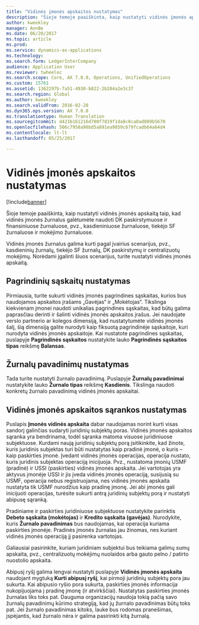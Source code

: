 ```yaml
---
title: "Vidinės įmonės apskaitos nustatymas"
description: "Šioje temoje paaiškinta, kaip nustatyti vidinės įmonės apskaitą taip, kad vidinės įmonės žurnalus galėtumėte naudoti DK paskirstymuose ir finansiniuose žurnaluose, pvz., kasdieniniuose žurnaluose, tiekėjo SF žurnaluose ir mokėjimo žurnaluose."
author: kweekley
manager: AnnBe
ms.date: 06/20/2017
ms.topic: article
ms.prod: 
ms.service: dynamics-ax-applications
ms.technology: 
ms.search.form: LedgerInterCompany
audience: Application User
ms.reviewer: twheeloc
ms.search.scope: Core, AX 7.0.0, Operations, UnifiedOperations
ms.custom: 15761
ms.assetid: 1362297b-7a51-4930-b822-2b204a2e3c37
ms.search.region: Global
ms.author: kweekley
ms.search.validFrom: 2016-02-28
ms.dyn365.ops.version: AX 7.0.0
ms.translationtype: Human Translation
ms.sourcegitcommit: d421b161216d700f7819f1da8c0ca8ad089b5670
ms.openlocfilehash: 506c7958a90bd5a891ea9859c679fcadb64a64d4
ms.contentlocale: lt-lt
ms.lasthandoff: 05/25/2017

---
```


# <a name="intercompany-accounting-setup"></a>Vidinės įmonės apskaitos nustatymas

[!include[banner](../includes/banner.md)]


Šioje temoje paaiškinta, kaip nustatyti vidinės įmonės apskaitą taip, kad vidinės įmonės žurnalus galėtumėte naudoti DK paskirstymuose ir finansiniuose žurnaluose, pvz., kasdieniniuose žurnaluose, tiekėjo SF žurnaluose ir mokėjimo žurnaluose.

Vidinės įmonės žurnalus galima kurti pagal įvairius scenarijus, pvz., kasdieninių žurnalų, tiekėjo SF žurnalų, DK paskirstymų ir centralizuotų mokėjimų. Norėdami įgalinti šiuos scenarijus, turite nustatyti vidinės įmonės apskaitą.

## <a name="define-main-accounts"></a>Pagrindinių sąskaitų nustatymas
Pirmiausia, turite sukurti vidinės įmonės pagrindines sąskaitas, kurios bus naudojamos apskaitos įrašams „Gavėjas“ ir „Mokėtojas“. Tikslinga kiekvienam įmonei naudoti unikalias pagrindines sąskaitas, kad būtų galima paprasčiau derinti ir šalinti vidinės įmonės apskaitos įrašus. Jei naudojate verslo partnerio ar kolegos dimensiją, kad nustatytumėte vidinės įmonės šalį, šią dimensiją galite nurodyti kaip fiksuotą pagrindinėje sąskaitoje, kuri nurodyta vidinės įmonės apskaitoje. Kai nustatote pagrindines sąskaitas, puslapyje **Pagrindinės sąskaitos** nustatykite lauko **Pagrindinės sąskaitos tipas** reikšmę **Balansas**.

## <a name="define-journal-names"></a>Žurnalų pavadinimų nustatymas
Tada turite nustatyti žurnalo pavadinimą. Puslapyje **Žurnalų pavadinimai** nustatykite lauko **Žurnalo tipas** reikšmę **Kasdienis**. Tikslinga naudoti konkretų žurnalo pavadinimą vidinės įmonės apskaitai.

## <a name="define-intercompany-accounting-setup"></a>Vidinės įmonės apskaitos sąrankos nustatymas
Puslapis **Įmonės vidinės apskaita** dabar naudojamas norint kurti visas sandorį galinčias sudaryti juridinių subjektų poras. Vidinės įmonės apskaitos sąranka yra bendrinama, todėl sąranka matoma visuose juridiniuose subjektuose. Kurdami naują juridinių subjektų porą įsitikinkite, kad žinote, kuris juridinis subjektas turi būti nustatytas kaip pradinė įmonė, o kuris – kaip paskirties įmonė. Įvedant vidinės įmonės operacijas, operacija nustato, kuris juridinis subjektas operaciją inicijuoja. Pvz., nustatoma įmonių USMF (pradinė) ir USSI (paskirties) vidinės įmonės apskaita. Jei vartotojas yra aktyvus įmonėje USSI ir jis įveda vidinės įmonės operaciją, susijusią su USMF, operacija nebus registruojama, nes vidinės įmonės apskaita nustatyta tik USMF nurodžius kaip pradinę įmonę. Jei abi įmonės gali inicijuoti operacijas, turėsite sukurti antrą juridinių subjektų porą ir nustatyti abipusę sąranką. 

Pradiniame ir paskirties juridiniuose subjektuose nustatykite parinktis **Debeto sąskaita (mokėtojas)** ir **Kredito sąskaita (gavėjas)**. Nurodykite, kuris **Žurnalo pavadinimas** bus naudojamas, kai operacija kuriama paskirties įmonėje. Pradinės įmonės žurnalas jau žinomas, nes kuriant vidinės įmonės operaciją jį pasirenka vartotojas. 

Galiausiai pasirinkite, kuriam juridiniam subjektui bus teikiama galimų sumų apskaita, pvz., centralizuotų mokėjimų nuolaidos arba gauto pelno / patirto nuostolio apskaita. 

Abipusį ryšį galima lengvai nustatyti puslapyje **Vidinės įmonės apskaita** naudojant mygtuką **Kurti abipusį ryšį**, kai pirmoji juridinių subjektų pora jau sukurta. Kai abipusio ryšio pora sukurta, paskirties įmonės informacija nukopijuojama į pradinę įmonę (ir atvirkščiai). Nustatytas paskirties įmonės žurnalas liks toks pat. Dauguma organizacijų naudoja tokią pačią savo žurnalų pavadinimų kūrimo strategiją, kad jų žurnalo pavadinimas būtų toks pat. Jei žurnalo pavadinimas kitoks, lauke bus rodomas pranešimas, įspėjantis, kad žurnalo nėra ir galima pasirinkti kitą žurnalą.




